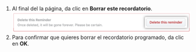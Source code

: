 1. Al final del la página, da clic en **Borrar este recordatorio**. ![Boton de borrar un recordatorio programado](/assets/images/help/settings/scheduled-reminders-delete.png)
1. Para confirmar que quieres borrar el recordatorio programado, da clic en **OK**.
